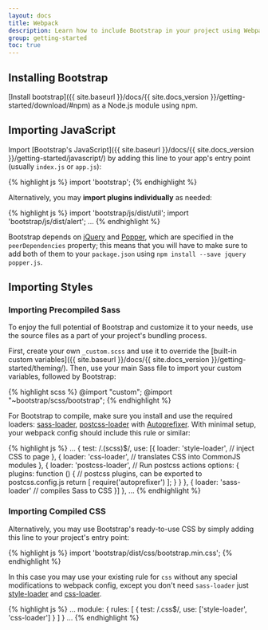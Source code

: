 ```yaml
---
layout: docs
title: Webpack
description: Learn how to include Bootstrap in your project using Webpack.
group: getting-started
toc: true
---
```


## Installing Bootstrap

[Install bootstrap]({{ site.baseurl }}/docs/{{ site.docs_version }}/getting-started/download/#npm)
as a Node.js module using npm.

## Importing JavaScript

Import [Bootstrap's JavaScript]({{ site.baseurl }}/docs/{{ site.docs_version
}}/getting-started/javascript/) by adding this line to your app's entry point (usually `index.js` or
`app.js`):

{% highlight js %} import 'bootstrap'; {% endhighlight %}

Alternatively, you may **import plugins individually** as needed:

{% highlight js %} import 'bootstrap/js/dist/util'; import 'bootstrap/js/dist/alert'; ... {%
endhighlight %}

Bootstrap depends on [jQuery](https://jquery.com/) and [Popper](https://popper.js.org/), which are
specified in the `peerDependencies` property; this means that you will have to make sure to add both
of them to your `package.json` using `npm install --save jquery popper.js`.

## Importing Styles

### Importing Precompiled Sass

To enjoy the full potential of Bootstrap and customize it to your needs, use the source files as a
part of your project's bundling process.

First, create your own `_custom.scss` and use it to override the [built-in custom variables]({{
site.baseurl }}/docs/{{ site.docs_version }}/getting-started/theming/). Then, use your main Sass
file to import your custom variables, followed by Bootstrap:

{% highlight scss %} @import "custom"; @import "~bootstrap/scss/bootstrap"; {% endhighlight %}

For Bootstrap to compile, make sure you install and use the required loaders:
[sass-loader](https://github.com/webpack-contrib/sass-loader),
[postcss-loader](https://github.com/postcss/postcss-loader) with
[Autoprefixer](https://github.com/postcss/autoprefixer#webpack). With minimal setup, your webpack
config should include this rule or similar:

{% highlight js %} ... { test: /\.(scss)$/, use: [{ loader: 'style-loader', // inject CSS to page },
{ loader: 'css-loader', // translates CSS into CommonJS modules }, { loader: 'postcss-loader', //
Run postcss actions options: { plugins: function () { // postcss plugins, can be exported to
postcss.config.js return [ require('autoprefixer') ]; } } }, { loader: 'sass-loader' // compiles
Sass to CSS }] }, ... {% endhighlight %}

### Importing Compiled CSS

Alternatively, you may use Bootstrap's ready-to-use CSS by simply adding this line to your project's
entry point:

{% highlight js %} import 'bootstrap/dist/css/bootstrap.min.css'; {% endhighlight %}

In this case you may use your existing rule for `css` without any special modifications to webpack
config, except you don't need `sass-loader` just
[style-loader](https://github.com/webpack-contrib/style-loader) and
[css-loader](https://github.com/webpack-contrib/css-loader).

{% highlight js %} ... module: { rules: [ { test: /\.css$/, use: ['style-loader', 'css-loader'] } ]
} ... {% endhighlight %}
